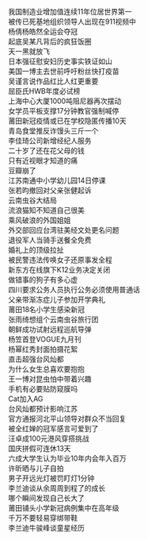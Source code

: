 我国制造业增加值连续11年位居世界第一  
被传已死基地组织领导人出现在911视频中  
杨倩杨皓然全运会夺冠  
起底吴某凡背后的疯狂饭圈  
天一黑就放飞  
日本强征慰安妇历史事实铁证如山  
美国一博主去世前呼吁粉丝快打疫苗  
吴谨言说作品红比人红更重要  
屈臣氏HWB年度必试榜  
上海中心大厦1000吨阻尼器再次摆动  
女学员平板支撑17分钟教官强制喊停  
莆田新冠疫情或已在学校隐匿传播10天  
青岛食堂推反诈馒头三斤一个  
李佳琦公司新增经纪人服务  
二十岁了还在花父母的钱  
只有近视眼才知道的痛  
豆瓣崩了  
江苏南通中小学幼儿园14日停课  
张若昀撤回对父亲张健起诉  
云南虫谷大结局  
流浪猫知不知道自己很美  
乘风破浪的外国姐姐  
外交部回应台湾驻美经文处更名问题  
退役军人当骑手送餐全免费  
婚礼上的顶级拉扯  
被民警违法传唤女子还原事发全程  
新东方在线旗下K12业务决定关闭  
做错事的狗子有多心虚  
四川要求公务人员执行公务必须使用普通话  
父亲带渐冻症儿子参加开学典礼  
莆田18名小学生感染新冠  
张雨绮想组个云南虫谷旅行团  
朝鲜成功试射远程巡航导弹  
杨笠首登VOGUE九月刊  
杨幂红秀封面拍摄花絮  
直击超强台风灿都  
为什么女生总喜欢要抱抱  
王一博对昆虫怕中带着兴趣  
手机有必要贴防窥膜吗  
Cat加入AG  
台风灿都预计影响江苏  
官方通报河北平山领导对群众不当回复  
被全红婵的冠军感言可爱到了  
汪卓成100元港风穿搭挑战  
国庆拼假可连休13天  
六成大学生认为毕业10年内会年入百万  
许昕晒与儿子自拍  
男子开远光灯被罚盯灯1分钟  
李兰迪谈从余周周到程了的成长  
哪个瞬间发现自己长大了  
莆田铺头小学新冠病例集中在高年级  
千万不要轻易穿绑带鞋  
李兰迪牛骏峰谈童星经历  
